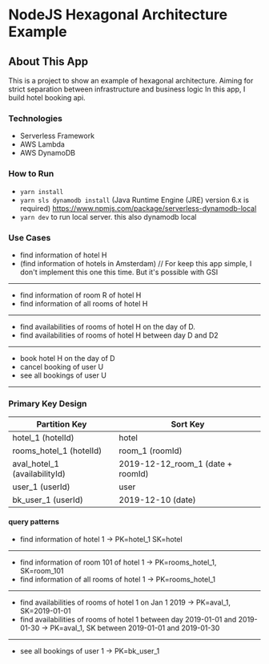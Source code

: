 # NodeJS Hexagonal Architecture Example

## About This App

This is a project to show an example of hexagonal architecture. Aiming for strict separation between infrastructure and business logic
In this app, I build hotel booking api.

### Technologies

- Serverless Framework
- AWS Lambda
- AWS DynamoDB

### How to Run

- `yarn install`
- `yarn sls dynamodb install` (Java Runtime Engine (JRE) version 6.x is required) https://www.npmjs.com/package/serverless-dynamodb-local
- `yarn dev` to run local server. this also dynamodb local

### Use Cases

- find information of hotel H
- (find information of hotels in Amsterdam) // For keep this app simple, I don't implement this one this time. But it's possible with GSI

---

- find information of room R of hotel H
- find information of all rooms of hotel H

---

- find availabilities of rooms of hotel H on the day of D.
- find availabilities of rooms of hotel H between day D and D2

---

- book hotel H on the day of D
- cancel booking of user U
- see all bookings of user U

---

### Primary Key Design

| Partition Key                 | Sort Key                          |
| ----------------------------- | --------------------------------- |
| hotel_1 (hotelId)             | hotel                             |
| rooms_hotel_1 (hotelId)       | room_1 (roomId)                   |
| aval_hotel_1 (availabilityId) | 2019-12-12_room_1 (date + roomId) |
| user_1 (userId)               | user                              |
| bk_user_1 (userId)            | 2019-12-10 (date)                 |

#### query patterns

- find information of hotel 1 -> PK=hotel_1 SK=hotel

---

- find information of room 101 of hotel 1 -> PK=rooms_hotel_1, SK=room_101
- find information of all rooms of hotel 1 -> PK=rooms_hotel_1

---

- find availabilities of rooms of hotel 1 on Jan 1 2019 -> PK=aval_1, SK=2019-01-01
- find availabilities of rooms of hotel 1 between day 2019-01-01 and 2019-01-30 -> PK=aval_1, SK between 2019-01-01 and 2019-01-30

---

- see all bookings of user 1 -> PK=bk_user_1
